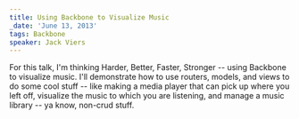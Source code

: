 ```yaml
---
title: Using Backbone to Visualize Music
_date: 'June 13, 2013'
tags: Backbone
speaker: Jack Viers
---
```


For this talk, I'm thinking Harder, Better, Faster, Stronger -- using
Backbone to visualize music. I'll demonstrate how to use routers,
models, and views to do some cool stuff -- like making a media player
that can pick up where you left off, visualize the music to which you
are listening, and manage a music library -- ya know, non-crud stuff.
